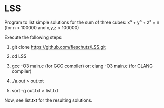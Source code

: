 LSS
===

Program to list simple solutions for the sum of three cubes: x³ + y³ + z³ = n (for n < 100000 and x,y,z < 100000)

Execute the following steps:

1. git clone https://github.com/fleschutz/LSS.git

2. cd LSS

3. gcc -O3 main.c (for GCC compiler) or: clang -O3 main.c (for CLANG compiler)

4. ./a.out > out.txt

5. sort -g out.txt > list.txt

Now, see list.txt for the resulting solutions.
